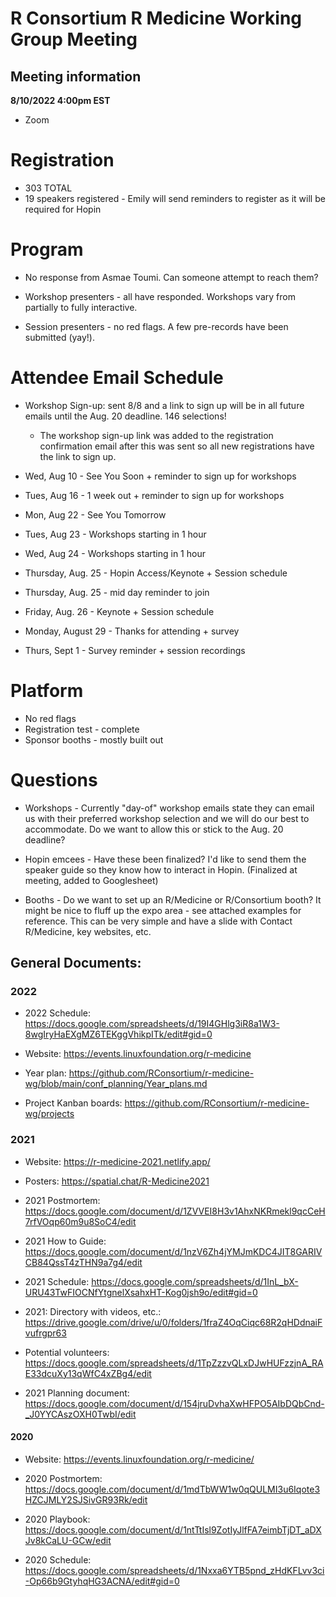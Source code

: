 # R Consortium R Medicine Working Group Meeting 

## Meeting information

**8/10/2022 4:00pm EST**

* Zoom

# Registration

* 303 TOTAL
* 19 speakers registered - Emily will send reminders to register as it will be required for Hopin

# Program

* No response from Asmae Toumi. Can someone attempt to reach them?

* Workshop presenters - all have responded. Workshops vary from partially to fully interactive.

* Session presenters - no red flags. A few pre-records have been submitted (yay!).

# Attendee Email Schedule

* Workshop Sign-up: sent 8/8 and a link to sign up will be in all future emails until the Aug. 20 deadline. 146 selections!
   + The workshop sign-up link was added to the registration confirmation email after this was sent so all new registrations have the link to sign up.

* Wed, Aug 10 - See You Soon + reminder to sign up for workshops
* Tues, Aug 16 - 1 week out + reminder to sign up for workshops
* Mon, Aug 22 - See You Tomorrow
* Tues, Aug 23 - Workshops starting in 1 hour
* Wed, Aug 24 - Workshops starting in 1 hour
* Thursday, Aug. 25 - Hopin Access/Keynote + Session schedule
* Thursday, Aug. 25 - mid day reminder to join
* Friday, Aug. 26 - Keynote + Session schedule
* Monday, August 29 - Thanks for attending + survey
* Thurs, Sept 1 - Survey reminder + session recordings

# Platform

* No red flags
* Registration test - complete
* Sponsor booths - mostly built out

# Questions

* Workshops - Currently "day-of" workshop emails state they can email us with their preferred workshop selection and we will do our best to accommodate. Do we want to allow this or stick to the Aug. 20 deadline?

* Hopin emcees - Have these been finalized? I'd like to send them the speaker guide so they know how to interact in Hopin. (Finalized at meeting, added to Googlesheet)

* Booths - Do we want to set up an R/Medicine or R/Consortium booth? It might be nice to fluff up the expo area - see attached examples for reference. This can be very simple and have a slide with Contact R/Medicine, key websites, etc.

## General Documents: 

### 2022

* 2022 Schedule: https://docs.google.com/spreadsheets/d/19I4GHlg3iR8a1W3-8wgIryHaEXgMZ6TEKggVhikpITk/edit#gid=0

* Website: https://events.linuxfoundation.org/r-medicine

* Year plan: https://github.com/RConsortium/r-medicine-wg/blob/main/conf_planning/Year_plans.md

* Project Kanban boards:  https://github.com/RConsortium/r-medicine-wg/projects

### 2021

* Website: https://r-medicine-2021.netlify.app/

* Posters: https://spatial.chat/R-Medicine2021

* 2021 Postmortem: https://docs.google.com/document/d/1ZVVEI8H3v1AhxNKRmekl9qcCeH7rfVOqp60m9u8SoC4/edit

* 2021 How to Guide: https://docs.google.com/document/d/1nzV6Zh4jYMJmKDC4JIT8GARIVCB84QssT4zTHN9a7g4/edit
 
* 2021 Schedule: https://docs.google.com/spreadsheets/d/1InL_bX-URU43TwFIOCNfYtgnelXsahxHT-Kog0jsh9o/edit#gid=0

* 2021: Directory with videos, etc.: https://drive.google.com/drive/u/0/folders/1fraZ4OqCiqc68R2qHDdnaiFvufrgpr63

* Potential volunteers:
https://docs.google.com/spreadsheets/d/1TpZzzvQLxDJwHUFzzjnA_RAE33dcuXy13qWfC4xZBg4/edit

* 2021 Planning document: https://docs.google.com/document/d/154jruDvhaXwHFPO5AIbDQbCnd-_J0YYCAszOXH0TwbI/edit 


#### 2020

* Website: https://events.linuxfoundation.org/r-medicine/

* 2020 Postmortem: https://docs.google.com/document/d/1mdTbWW1w0qQULMI3u6Iqote3HZCJMLY2SJSivGR93Rk/edit

* 2020 Playbook: https://docs.google.com/document/d/1ntTtIsl9ZotIyJlfFA7eimbTjDT_aDXJv8kCaLU-GCw/edit

* 2020 Schedule: https://docs.google.com/spreadsheets/d/1Nxxa6YTB5pnd_zHdKFLvv3ci-Op66b9GtyhqHG3ACNA/edit#gid=0





